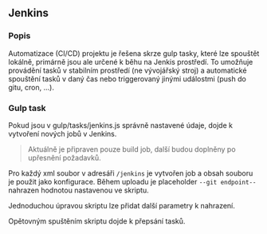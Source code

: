 ## Jenkins

### Popis
Automatizace (CI/CD) projektu je řešena skrze gulp tasky, které lze spouštět lokálně, primárně jsou ale určené k běhu na 
Jenkis prostředí. To umožňuje provádění tasků v stabilním prostředí (ne vývojářský stroj) a automatické spouštění tasků
v daný čas nebo triggerovaný jinými událostmi (push do gitu, cron, ...).

### Gulp task
Pokud jsou v gulp/tasks/jenkins.js správně nastavené údaje, dojde k vytvoření nových jobů v Jenkins.
 
> Aktuálně je připraven pouze build job, další budou doplněny po upřesnění požadavků.

Pro každý xml soubor v adresáři `/jenkins` je vytvořen job a obsah souboru je použit jako konfigurace. 
Během uploadu je placeholder `--git endpoint--` nahrazen hodnotou nastavenou ve skriptu.
  
Jednoduchou úpravou skriptu lze přidat další parametry k nahrazení.
 
Opětovným spuštěním skriptu dojde k přepsání tasků.